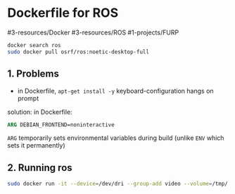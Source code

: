 # Dockerfile for ROS
#3-resources/Docker #3-resources/ROS #1-projects/FURP

```bash
docker search ros
sudo docker pull osrf/ros:noetic-desktop-full
```

## 1. Problems

- in Dockerfile, `apt-get install -y` keyboard-configuration hangs on prompt

solution: in Dockerfile:
```Dockerfile
ARG DEBIAN_FRONTEND=noninteractive
```

`ARG` temporarily sets environmental variables during build (unlike `ENV` which sets it permanently)

## 2. Running ros
```bash
sudo docker run -it --device=/dev/dri --group-add video --volume=/tmp/.X11-unix:/tmp/.X11-unix  --env="DISPLAY=$DISPLAY"  --name=cwc_docker  osrf/ros:noetic-desktop-full  /bin/bash
```
